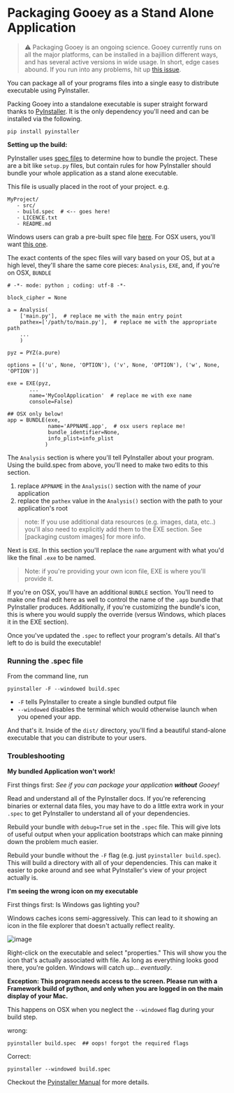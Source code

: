 # Packaging Gooey as a Stand Alone Application

>:warning: Packaging Gooey is an ongoing science. Gooey currently runs on all the major platforms, can be installed in a bajillion different ways, and has several active versions in wide usage. In short, edge cases abound. If you run into any problems, hit up [this issue](https://github.com/chriskiehl/Gooey/issues/259).

You can package all of your programs files into a single easy to distribute executable using PyInstaller.  

Packing Gooey into a standalone executable is super straight forward thanks to [PyInstaller](http://www.pyinstaller.org/). It is the only dependency you'll need and can be installed via the following. 

```
pip install pyinstaller
```

**Setting up the build:**

PyInstaller uses [spec files](http://pythonhosted.org/PyInstaller/#using-spec-files) to determine how to bundle the project. These are a bit like `setup.py` files, but contain rules for how PyInstaller should bundle your whole application as a stand alone executable.    

This file is usually placed in the root of your project. e.g.  

```
MyProject/
   - src/
   - build.spec  # <-- goes here!
   - LICENCE.txt
   - README.md
```

Windows users can grab a pre-built spec file [here](TODO). For OSX users, you'll want [this one](todo). 

The exact contents of the spec files will vary based on your OS, but at a high level, they'll share the same core pieces: `Analysis`, `EXE`, and, if you're on OSX, `BUNDLE` 


```
# -*- mode: python ; coding: utf-8 -*-

block_cipher = None

a = Analysis(
    ['main.py'],  # replace me with the main entry point 
    pathex=['/path/to/main.py'],  # replace me with the appropriate path
    ...
    )

pyz = PYZ(a.pure)

options = [('u', None, 'OPTION'), ('v', None, 'OPTION'), ('w', None, 'OPTION')]

exe = EXE(pyz,
       ...
       name='MyCoolApplication'  # replace me with exe name
       console=False)
       
## OSX only below!       
app = BUNDLE(exe,
             name='APPNAME.app',  # osx users replace me!
             bundle_identifier=None,
             info_plist=info_plist
            )
```

The `Analysis` section is where you'll tell PyInstaller about your program. Using the build.spec from above, you'll need to make two edits to this section. 

1. replace `APPNAME` in the `Analysis()` section with the name of _your_ application
2. replace the `pathex` value in the `Analysis()` section with the path to your application's root


> note: If you use additional data resources (e.g. images, data, etc..) you'll also need to explicitly add them to the EXE section. See [packaging custom images] for more info. 

Next is `EXE`. In this section you'll replace the `name` argument with what you'd like the final `.exe` to be named.

>Note: if you're providing your own icon file, EXE is where you'll provide it.   

If you're on OSX, you'll have an additional `BUNDLE` section. You'll need to make one final edit here as well to control the name of the `.app` bundle that PyInstaller produces. Additionally, if you're customizing the bundle's icon, this is where you would supply the override (versus Windows, which places it in the EXE section). 

Once you've updated the `.spec` to reflect your program's details. All that's left to do is build the executable! 

### Running the .spec file 

From the command line, run 

```
pyinstaller -F --windowed build.spec
```

* `-F` tells PyInstaller to create a single bundled output file
* `--windowed` disables the terminal which would otherwise launch when you opened your app. 

And that's it. Inside of the `dist/` directory, you'll find a beautiful stand-alone executable that you can distribute to your users. 


### Troubleshooting

**My bundled Application won't work!** 

First things first: _See if you can package your application **without** Gooey!_

Read and understand all of the PyInstaller docs. If you're referencing binaries or external data files, you may have to do a little extra work in your `.spec` to get PyInstaller to understand all of your dependencies. 

Rebuild your bundle with `debug=True` set in the `.spec` file. This will give lots of useful output when your application bootstraps which can make pinning down the problem much easier. 

Rebuild your bundle without the `-F` flag (e.g. just `pyinstaller build.spec`). This will build a directory with all of your dependencies. This can make it easier to poke around and see what PyInstaller's view of your project actually is.  

**I'm seeing the wrong icon on my executable** 

First things first: Is Windows gas lighting you? 

Windows caches icons semi-aggressively. This can lead to it showing an icon in the file explorer that doesn't actually reflect reality. 

![image](https://github.com/chriskiehl/GooeyImages/raw/images/docs/packaging/cached-icon.png)

Right-click on the executable and select "properties." This will show you the icon that's actually associated with file. As long as everything looks good there, you're golden. Windows will catch up... _eventually_.  


**Exception: This program needs access to the screen. Please run with a Framework build of python, and only when you are logged in on the main display of your Mac.**

This happens on OSX when you neglect the `--windowed` flag during your build step. 

wrong:
```
pyinstaller build.spec  ## oops! forgot the required flags    
```

Correct:
```
pyinstaller --windowed build.spec 
```
 
Checkout the [Pyinstaller Manual](https://github.com/pyinstaller/pyinstaller/wiki/FAQ) for more details. 

